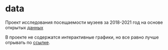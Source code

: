 # data
Проект исследования посещаемости музеев за 2018-2021 год на основе открытых [данных](https://opendata.mkrf.ru/opendata/7705851331-stat_museum_svod)

В проекте не содержатся интерактивные графики, но все равно лучше отрывать по [ссылке](https://nbviewer.org/github/Sergey-Tischenko/data/blob/4193dc1899d6494fe611977b8c4163f1ec5f9471/Данные%20о%20посещаемости%20музеев.ipynb "nbviewer").  
